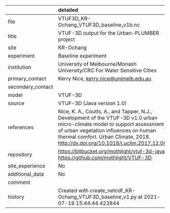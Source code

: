|                   | detailed                                                                                                                                                                                                                                               |
|:------------------|:-------------------------------------------------------------------------------------------------------------------------------------------------------------------------------------------------------------------------------------------------------|
| file              | VTUF3D_KR-Ochang_VTUF3D_baseline_v1b.nc                                                                                                                                                                                                                |
| title             | VTUF-3D output for the Urban-PLUMBER project                                                                                                                                                                                                           |
| site              | KR-Ochang                                                                                                                                                                                                                                              |
| experiment        | Baseline experiment                                                                                                                                                                                                                                    |
| institution       | University of Melbourne/Monash University/CRC For Water Sensitive Cities                                                                                                                                                                               |
| primary_contact   | Kerry Nice, kerry.nice@unimelb.edu.au                                                                                                                                                                                                                  |
| secondary_contact |                                                                                                                                                                                                                                                        |
| model             | VTUF-3D                                                                                                                                                                                                                                                |
| source            | VTUF-3D (Java version 1.0)                                                                                                                                                                                                                             |
| references        | Nice, K. A., Coutts, A., and Tapper, N.J., Development of the VTUF-3D v1.0 urban micro-climate model to support assessment of urban vegetation influences on human thermal comfort. Urban Climate, 2018. http://dx.doi.org/10.1016/j.uclim.2017.12.008 |
| repository        | https://bitbucket.org/mothlight/vtuf-3d-java/ https://github.com/mothlight/VTUF-3D                                                                                                                                                                     |
| site_experience   | No                                                                                                                                                                                                                                                     |
| additional_data   | No                                                                                                                                                                                                                                                     |
| comment           |                                                                                                                                                                                                                                                        |
| history           | Created with create_netcdf_KR-Ochang_VTUF3D_baseline_v1.py at 2021-07-19 15:44:44.423844                                                                                                                                                               |
